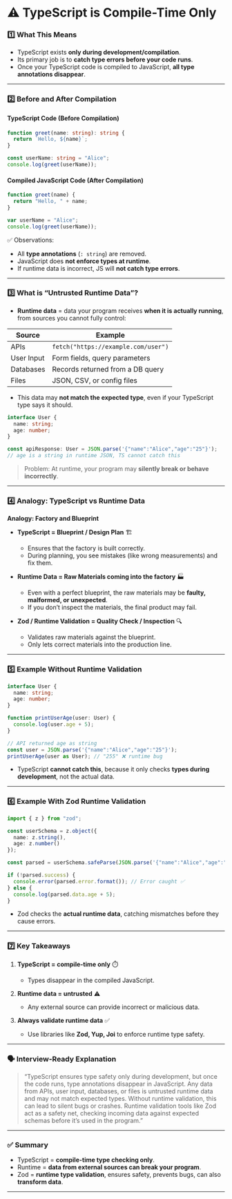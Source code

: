 
# ⚠️ TypeScript is Compile-Time Only

### 1️⃣ What This Means

* TypeScript exists **only during development/compilation**.
* Its primary job is to **catch type errors before your code runs**.
* Once your TypeScript code is compiled to JavaScript, **all type annotations disappear**.

---

### 2️⃣ Before and After Compilation

#### **TypeScript Code (Before Compilation)**

```ts
function greet(name: string): string {
  return `Hello, ${name}`;
}

const userName: string = "Alice";
console.log(greet(userName));
```

#### **Compiled JavaScript Code (After Compilation)**

```js
function greet(name) {
  return "Hello, " + name;
}

var userName = "Alice";
console.log(greet(userName));
```

✅ Observations:

* All **type annotations** (`: string`) are removed.
* JavaScript does **not enforce types at runtime**.
* If runtime data is incorrect, JS will **not catch type errors**.

---

### 3️⃣ What is “Untrusted Runtime Data”?

* **Runtime data** = data your program receives **when it is actually running**, from sources you cannot fully control:

| Source     | Example                             |
| ---------- | ----------------------------------- |
| APIs       | `fetch("https://example.com/user")` |
| User Input | Form fields, query parameters       |
| Databases  | Records returned from a DB query    |
| Files      | JSON, CSV, or config files          |

* This data may **not match the expected type**, even if your TypeScript type says it should.

```ts
interface User {
  name: string;
  age: number;
}

const apiResponse: User = JSON.parse('{"name":"Alice","age":"25"}'); 
// age is a string in runtime JSON, TS cannot catch this
```

> Problem: At runtime, your program may **silently break or behave incorrectly**.

---

### 4️⃣ Analogy: TypeScript vs Runtime Data

**Analogy: Factory and Blueprint**

* **TypeScript = Blueprint / Design Plan** 🏗️

  * Ensures that the factory is built correctly.
  * During planning, you see mistakes (like wrong measurements) and fix them.

* **Runtime Data = Raw Materials coming into the factory** 🏭

  * Even with a perfect blueprint, the raw materials may be **faulty, malformed, or unexpected**.
  * If you don’t inspect the materials, the final product may fail.

* **Zod / Runtime Validation = Quality Check / Inspection** 🔍

  * Validates raw materials against the blueprint.
  * Only lets correct materials into the production line.

---

### 5️⃣ Example Without Runtime Validation

```ts
interface User {
  name: string;
  age: number;
}

function printUserAge(user: User) {
  console.log(user.age + 5);
}

// API returned age as string
const user = JSON.parse('{"name":"Alice","age":"25"}');
printUserAge(user as User); // "255" ❌ runtime bug
```

* TypeScript **cannot catch this**, because it only checks **types during development**, not the actual data.

---

### 6️⃣ Example With Zod Runtime Validation

```ts
import { z } from "zod";

const userSchema = z.object({
  name: z.string(),
  age: z.number()
});

const parsed = userSchema.safeParse(JSON.parse('{"name":"Alice","age":"25"}'));

if (!parsed.success) {
  console.error(parsed.error.format()); // Error caught ✅
} else {
  console.log(parsed.data.age + 5);
}
```

* Zod checks the **actual runtime data**, catching mismatches before they cause errors.

---

### 7️⃣ Key Takeaways

1. **TypeScript = compile-time only** ⏱️

   * Types disappear in the compiled JavaScript.

2. **Runtime data = untrusted** ⚠️

   * Any external source can provide incorrect or malicious data.

3. **Always validate runtime data** ✅

   * Use libraries like **Zod, Yup, Joi** to enforce runtime type safety.

---

### 🗣️ Interview-Ready Explanation

> “TypeScript ensures type safety only during development, but once the code runs, type annotations disappear in JavaScript. Any data from APIs, user input, databases, or files is untrusted runtime data and may not match expected types. Without runtime validation, this can lead to silent bugs or crashes. Runtime validation tools like Zod act as a safety net, checking incoming data against expected schemas before it’s used in the program.”

---

### ✅ Summary

* TypeScript = **compile-time type checking only**.
* Runtime = **data from external sources can break your program**.
* Zod = **runtime type validation**, ensures safety, prevents bugs, can also **transform data**.

---